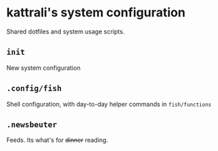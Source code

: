 # kattrali's system configuration

Shared dotfiles and system usage scripts.

## `init`

New system configuration

## `.config/fish`

Shell configuration, with day-to-day helper commands in `fish/functions`

## `.newsbeuter`

Feeds. Its what's for ~~dinner~~ reading.
